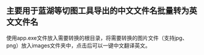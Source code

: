 ## 主要用于蓝湖等切图工具导出的中文文件名批量转为英文文件名

使用app.exe文件放入需要转换的根目录，将需要转换的图片文件（支持jpg、png）放入images文件夹中，点击后可以一键中文翻译英文。